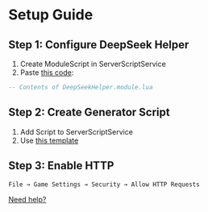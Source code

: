 # Setup Guide

## Step 1: Configure DeepSeek Helper
1. Create ModuleScript in ServerScriptService
2. Paste [this code](src/DeepSeekHelper.module.lua):
```lua
-- Contents of DeepSeekHelper.module.lua
```

## Step 2: Create Generator Script
1. Add Script to ServerScriptService
2. Use [this template](src/SpinPartGenerator.server.lua)

## Step 3: Enable HTTP
```
File → Game Settings → Security → Allow HTTP Requests
```

[Need help?](TROUBLESHOOTING.md)